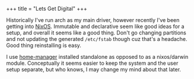 +++
title = "Lets Get Digital"
+++

Historically I've run arch as my main driver, however recently I've been getting into [NixOS](https://nixos.org/).
Immutable and declarative seem like good ideas for a setup, and overall it seems like a good thing. Don't go changing
partitions and not updating the generated `/etc/fstab` though cuz that's a headache. Good thing reinstalling is easy.

I use [home-manager](https://nix-community.github.io/home-manager/index.xhtml#sec-install-standalone) installed standalone as opposed
to as a nixos/darwin module. Conceptually it seems easier to keep the system and the user setup separate, but who knows, I may
change my mind about that later.
